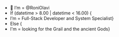 - 👋 I’m = @RoniOlavi
- If (datetime > 8.00 | datetime < 16.00) {
-   I’m = Full-Stack Developer and System Specialist}
- Else {
-   I'm = looking for the Grail and the ancient Gods}

